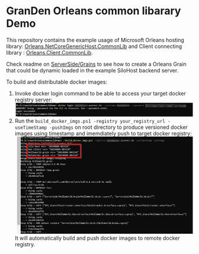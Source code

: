 # GranDen Orleans common libarary Demo

This repository contains the example usage of Microsoft Orleans hosting library: [Orleans.NetCoreGenericHost.CommonLib](https://github.com/GranDen-Corp/Orleans.NetCoreGenericHost.CommonLib) and Client connecting library : [Orleans.Client.CommonLib](https://github.com/GranDen-Corp/Orleans.Client.CommonLib).

Check readme on [ServerSide/Grains](./ServerSide/Grains/Readme.md) to see how to create a Orleans Grain that could be dynamic loaded in the example SiloHost backend server.

To build and distributable docker images:

1. Invoke docker login command to be able to access your target docker registry server:
   ![docker login](./img/docker_login.png)
2. Run the `build_docker_imgs.ps1 -registry your_registry_url -useTimeStamp -pushImgs` on root directory to produce versioned docker images using timestamp and imemdiately push to target docker registry:
   ![docker build and push to registry](./img/build_and_push_docker_img.png)  
   It will automatically build and push docker images to remote docker registry.
